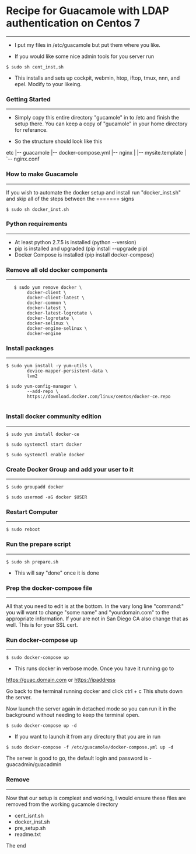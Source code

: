 # Recipe for Guacamole with LDAP authentication on Centos 7
-----------------------------------------------------------

- I put my files in /etc/guacamole but put them where you like.

- If you would like some nice admin tools for you server run

```
$ sudo sh cent_inst,sh
```

- This installs and sets up cockpit, webmin, htop, iftop, tmux, nnn, and epel.
  Modify to your likeing.

### Getting Started
-------------------
- Simply copy this entire directory "gucamole" in to /etc and finish the setup
  there. You can keep a copy of "gucamole" in your home directory for referance.

- So the structure should look like this

etc
|-- guacamole
    |-- docker-compose.yml
    |-- nginx
    |   |-- mysite.template
    |   `-- nginx.conf

### How to make Guacamole
-------------------------
If you wish to automate the docker setup and install run "docker_inst.sh"
and skip all of the steps between the ======= signs

```
$ sudo sh docker_inst.sh
```

### Python requirements
-----------------------
- At least python 2.7.5 is installed (python --version)
- pip is installed and upgraded (pip install --upgrade pip)
- Docker Compose is installed (pip install docker-compose)

### Remove all old docker components
------------------------------------
```
   $ sudo yum remove docker \
		docker-client \
		docker-client-latest \
		docker-common \
		docker-latest \
		docker-latest-logrotate \
		docker-logrotate \
		docker-selinux \
		docker-engine-selinux \
		docker-engine
```

### Install packages
--------------------

```
$ sudo yum install -y yum-utils \
		device-mapper-persistent-data \
		lvm2
```
```
$ sudo yum-config-manager \
		--add-repo \
		https://download.docker.com/linux/centos/docker-ce.repo
		
```

### Install docker community edition
------------------------------------
```
$ sudo yum install docker-ce
```
```
$ sudo systemctl start docker
```
```
$ sudo systemctl enable docker
```

### Create Docker Group and add your user to it
-----------------------------------------------
```
$ sudo groupadd docker
```
```
$ sudo usermod -aG docker $USER
```

### Restart Computer
--------------------
```
$ sudo reboot
```

### Run the prepare script
--------------------------
```
$ sudo sh prepare.sh
```

- This will say "done" once it is done

### Prep the docker-compose file
--------------------------------

All that you need to edit is at the bottom. In the vary long line "command:"
you will want to change "some name" and "yourdomain.com" to the appropriate
information. If your are not in San Diego CA also change that as well. This is
for your SSL cert.

### Run docker-compose up
--------------------------
```
$ sudo docker-compose up
```

- This runs docker in verbose mode. Once you have it running go to

 <https://guac.domain.com> or <https://ipaddress>

Go back to the  terminal running docker and click ctrl + c
This shuts down the server.

Now launch the server again in detached mode so you can run it in the
background without needing to keep the terminal open.

```
$ sudo docker-compose up -d
```

- If you want to launch it from any directory that you are in run

```
$ sudo docker-compose -f /etc/guacamole/docker-compose.yml up -d
```

The server is good to go, the default login and password is
	- guacadmin/guacadmin

### Remove
----------

Now that our setup is compleat and working, I would ensure these files are
removed from the working gucamole directory

- cent_isnt.sh
- docker_inst.sh
- pre_setup.sh
- readme.txt

The end
